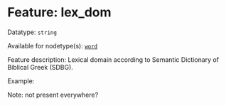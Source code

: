 # Feature: lex_dom

Datatype: `string`

Available for nodetype(s): [`word`](wordnodefeatures.md)

Feature description: Lexical domain according to Semantic Dictionary of Biblical Greek (SDBG).

Example:

Note: not present everywhere?
